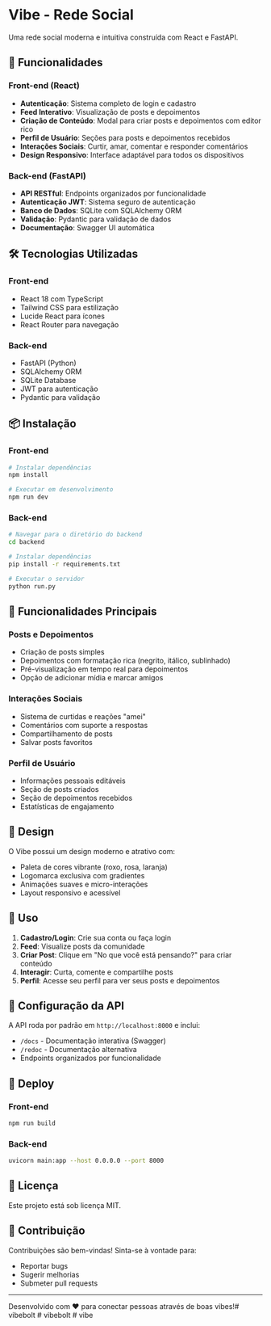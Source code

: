 # Vibe - Rede Social

Uma rede social moderna e intuitiva construída com React e FastAPI.

## 🚀 Funcionalidades

### Front-end (React)
- **Autenticação**: Sistema completo de login e cadastro
- **Feed Interativo**: Visualização de posts e depoimentos
- **Criação de Conteúdo**: Modal para criar posts e depoimentos com editor rico
- **Perfil de Usuário**: Seções para posts e depoimentos recebidos
- **Interações Sociais**: Curtir, amar, comentar e responder comentários
- **Design Responsivo**: Interface adaptável para todos os dispositivos

### Back-end (FastAPI)
- **API RESTful**: Endpoints organizados por funcionalidade
- **Autenticação JWT**: Sistema seguro de autenticação
- **Banco de Dados**: SQLite com SQLAlchemy ORM
- **Validação**: Pydantic para validação de dados
- **Documentação**: Swagger UI automática

## 🛠️ Tecnologias Utilizadas

### Front-end
- React 18 com TypeScript
- Tailwind CSS para estilização
- Lucide React para ícones
- React Router para navegação

### Back-end
- FastAPI (Python)
- SQLAlchemy ORM
- SQLite Database
- JWT para autenticação
- Pydantic para validação

## 📦 Instalação

### Front-end
```bash
# Instalar dependências
npm install

# Executar em desenvolvimento
npm run dev
```

### Back-end
```bash
# Navegar para o diretório do backend
cd backend

# Instalar dependências
pip install -r requirements.txt

# Executar o servidor
python run.py
```

## 🌟 Funcionalidades Principais

### Posts e Depoimentos
- Criação de posts simples
- Depoimentos com formatação rica (negrito, itálico, sublinhado)
- Pré-visualização em tempo real para depoimentos
- Opção de adicionar mídia e marcar amigos

### Interações Sociais
- Sistema de curtidas e reações "amei"
- Comentários com suporte a respostas
- Compartilhamento de posts
- Salvar posts favoritos

### Perfil de Usuário
- Informações pessoais editáveis
- Seção de posts criados
- Seção de depoimentos recebidos
- Estatísticas de engajamento

## 🎨 Design

O Vibe possui um design moderno e atrativo com:
- Paleta de cores vibrante (roxo, rosa, laranja)
- Logomarca exclusiva com gradientes
- Animações suaves e micro-interações
- Layout responsivo e acessível

## 📱 Uso

1. **Cadastro/Login**: Crie sua conta ou faça login
2. **Feed**: Visualize posts da comunidade
3. **Criar Post**: Clique em "No que você está pensando?" para criar conteúdo
4. **Interagir**: Curta, comente e compartilhe posts
5. **Perfil**: Acesse seu perfil para ver seus posts e depoimentos

## 🔧 Configuração da API

A API roda por padrão em `http://localhost:8000` e inclui:
- `/docs` - Documentação interativa (Swagger)
- `/redoc` - Documentação alternativa
- Endpoints organizados por funcionalidade

## 🚀 Deploy

### Front-end
```bash
npm run build
```

### Back-end
```bash
uvicorn main:app --host 0.0.0.0 --port 8000
```

## 📄 Licença

Este projeto está sob licença MIT.

## 👥 Contribuição

Contribuições são bem-vindas! Sinta-se à vontade para:
- Reportar bugs
- Sugerir melhorias
- Submeter pull requests

---

Desenvolvido com ❤️ para conectar pessoas através de boas vibes!#   v i b e b o l t  
 #   v i b e b o l t  
 #   v i b e  
 